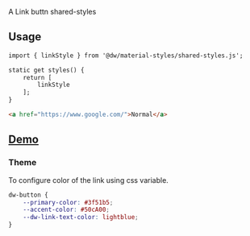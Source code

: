 A Link buttn shared-styles


## Usage
```html
import { linkStyle } from '@dw/material-styles/shared-styles.js';

static get styles() {
	return [
		linkStyle
	];
}

<a href="https://www.google.com/">Normal</a>
```

## [Demo](https://dreamworldsolutions.github.io/material-styles/demo/index.html)

### Theme
To configure color of the link using css variable.

```css
dw-button {
	--primary-color: #3f51b5;
	--accent-color: #50cA00;
	--dw-link-text-color: lightblue;
}
```